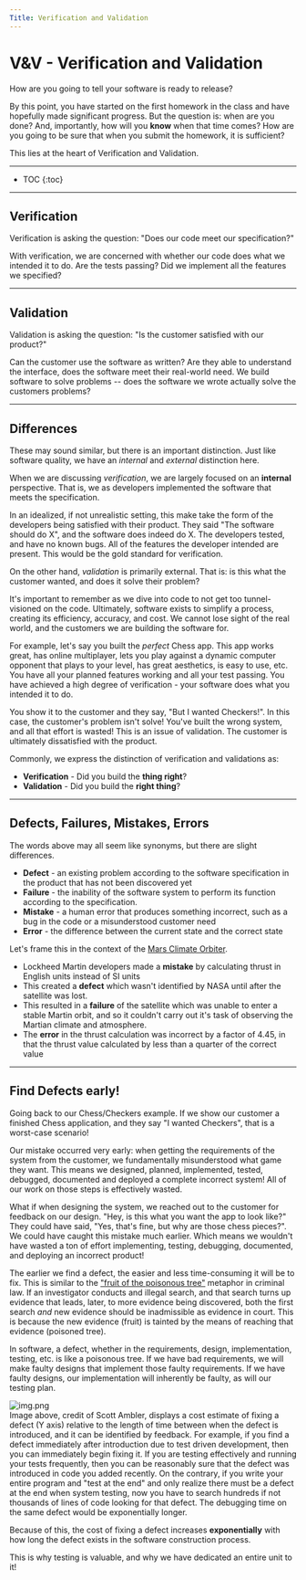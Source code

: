 ```yaml
---
Title: Verification and Validation
---
```



# V&V - Verification and Validation

How are you going to tell your software is ready to release?

By this point, you have started on the first homework in the class
and have hopefully made significant progress. But the question is:
when are you done? And, importantly, how will you **know** when that
time comes? How are you going to be sure that when you submit the homework,
it is sufficient?

This lies at the heart of Verification and Validation.

---

* TOC
{:toc}


---

## Verification

Verification is asking the question: "Does our code meet our specification?"

With verification, we are concerned with whether our code does what
we intended it to do. Are the tests passing? Did we implement
all the features we specified?

---

## Validation

Validation is asking the question: "Is the customer satisfied with our product?"

Can the customer use the software as written? Are they able to understand
the interface, does the software meet their real-world need. We build software
to solve problems -- does the software we wrote actually solve the customers problems?

---

## Differences

These may sound similar, but there is an important distinction. Just like
software quality, we have an *internal* and *external* distinction here.

When we are discussing *verification*, we are largely focused on an **internal**
perspective. That is, we as developers implemented the software that meets
the specification. 

In an idealized, if not unrealistic setting, this make take the form of the
developers being satisfied with their product. They said "The software should do X", and the software does
indeed do X. The developers tested, and have no known bugs. All of the
features the developer intended are present. This would be the gold standard
for verification.

On the other hand, *validation* is primarily external. That is: is this what
the customer wanted, and does it solve their problem?

It's important to remember as we dive into code to not get too tunnel-visioned
on the code. Ultimately, software exists to simplify a process, creating its
efficiency, accuracy, and cost. We cannot lose sight of the real world, and
the customers we are building the software for.

For example, let's say you built the *perfect* Chess app. This app works great,
has online multiplayer, lets you play against a dynamic computer opponent that
plays to your level, has great aesthetics, is easy to use, etc. You have all your
planned features working and all your test passing. You have achieved a high
degree of verification - your software does what you intended it to do.

You show it to the customer and they say, "But I wanted Checkers!". In this case,
the customer's problem isn't solve! You've built the wrong system, and all that
effort is wasted! This is an issue of validation. The customer is ultimately
dissatisfied with the product.

Commonly, we express the distinction of verification and validations as:
* __Verification__ - Did you build the **thing right**?
* __Validation__ - Did you build the **right thing**?

---

## Defects, Failures, Mistakes, Errors

The words above may all seem like synonyms, but there are slight
differences.

* __Defect__ - an existing problem according to the software specification in the product that has not been discovered yet
* __Failure__ - the inability of the software system to perform its function according to the specification.
* __Mistake__ - a human error that produces something incorrect, such as a bug in the code or a misunderstood customer need
* __Error__ - the difference between the current state and the correct state

Let's frame this in the context of the [Mars Climate Orbiter](https://en.wikipedia.org/wiki/Mars_Climate_Orbiter).

* Lockheed Martin developers made a **mistake** by calculating thrust in English units instead of SI units
* This created a **defect** which wasn't identified by NASA until after the satellite was lost.
* This resulted in a **failure** of the satellite which was unable to enter a stable Martin orbit, and so it couldn't carry out it's task of observing the Martian climate and atmosphere.
* The **error** in the thrust calculation was incorrect by a factor of 4.45, in that the thrust value calculated by less than a quarter of the correct value

---

## Find Defects early!

Going back to our Chess/Checkers example. If we show our customer a finished Chess
application, and they say "I wanted Checkers", that is a worst-case scenario!

Our mistake occurred very early: when getting the requirements of the system from
the customer, we fundamentally misunderstood what game they want. This means we
designed, planned, implemented, tested, debugged, documented and deployed a
complete incorrect system! All of our work on those steps is effectively wasted.

What if when designing the system, we reached out to the customer for feedback
on our design. "Hey, is this what you want the app to look like?" They could have
said, "Yes, that's fine, but why are those chess pieces?". We could have caught this
mistake much earlier. Which means we wouldn't have wasted a ton of effort
implementing, testing, debugging, documented, and deploying an incorrect product!

The earlier we find a defect, the easier and less time-consuming it will be to fix.
This is similar to the ["fruit of the poisonous tree"](https://en.wikipedia.org/wiki/Fruit_of_the_poisonous_tree)
metaphor in criminal law. If an investigator conducts and illegal search, and that
search turns up evidence that leads, later, to more evidence being discovered, both
the first search *and* new evidence should be inadmissible as evidence in court.
This is because the new evidence (fruit) is tainted by the means of reaching
that evidence (poisoned tree).

In software, a defect, whether in the requirements, design, implementation, testing, etc.
is like a poisonous tree. If we have bad requirements, we will make faulty designs that implement
those faulty requirements. If we have faulty designs, our implementation will inherently
be faulty, as will our testing plan.

![img.png](../images/v-and-v/defect_growth_rate.png)  
Image above, credit of Scott Ambler, displays a cost estimate of fixing a defect (Y axis) relative to the length
of time between when the defect is introduced, and it can be identified by feedback. For example, if you find a defect
immediately after introduction due to test driven development, then you can immediately begin fixing it. If you are
testing effectively and running your tests frequently, then you can be reasonably sure that the defect was introduced
in code you added recently. On the contrary, if you write your entire program and "test at the end" and only realize 
there must be a defect at the end when system testing, now you have to search hundreds if not thousands of lines of
code looking for that defect. The debugging time on the same defect would be exponentially longer.

Because of this, the cost of fixing a defect increases **exponentially** with
how long the defect exists in the software construction process.

This is why testing is valuable, and why we have dedicated an entire unit to it!

